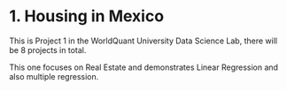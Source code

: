 # 1. Housing in Mexico

This is Project 1 in the WorldQuant University Data Science Lab, there will be 8 projects in total.


This one focuses on Real Estate and demonstrates Linear Regression and also multiple regression.

